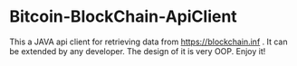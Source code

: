 # Bitcoin-BlockChain-ApiClient
This a JAVA api client for retrieving data from https://blockchain.inf . It can be extended by any developer. The design of it is very OOP. Enjoy it!

